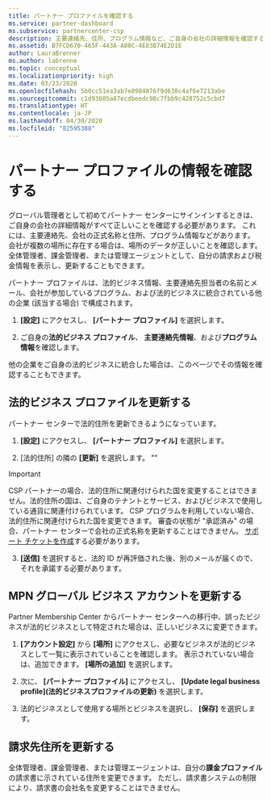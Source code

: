 ```yaml
---
title: パートナー プロファイルを確認する
ms.service: partner-dashboard
ms.subservice: partnercenter-csp
description: 主要連絡先、住所、プログラム情報など、ご自身の会社の詳細情報を確認する方法について説明します。 また、法的住所や請求先住所を更新することもできます。
ms.assetid: B7FCD670-465F-443A-A80C-4E83B74E2D1E
author: LauraBrenner
ms.author: labrenne
ms.topic: conceptual
ms.localizationpriority: high
ms.date: 03/23/2020
ms.openlocfilehash: 5b0cc51ea3ab7e8984876f9d638c4af6e7213abe
ms.sourcegitcommit: c1d93605a87ecdbeedc98c7fbb9c428752c5cbd7
ms.translationtype: HT
ms.contentlocale: ja-JP
ms.lasthandoff: 04/30/2020
ms.locfileid: "82595388"
---
```

# <a name="verify-your-partner-profile-information"></a>パートナー プロファイルの情報を確認する

グローバル管理者として初めてパートナー センターにサインインするときは、ご自身の会社の詳細情報がすべて正しいことを確認する必要があります。 これには、主要連絡先、会社の正式名称と住所、プログラム情報などがあります。 会社が複数の場所に存在する場合は、場所のデータが正しいことを確認します。 全体管理者、課金管理者、または管理エージェントとして、自分の請求および税金情報を表示し、更新することもできます。

パートナー プロファイルは、法的ビジネス情報、主要連絡先担当者の名前とメール、会社が参加しているプログラム、および法的ビジネスに統合されている他の企業 (該当する場合) で構成されます。

1. **[設定]** にアクセスし、 **[パートナー プロファイル]** を選択します。

2. ご自身の**法的ビジネス プロファイル**、 **主要連絡先情報**、および**プログラム情報**を確認します。

他の企業をご自身の法的ビジネスに統合した場合は、このページでその情報を確認することもできます。

## <a name="update-your-legal-business-profile"></a>法的ビジネス プロファイルを更新する

パートナー センターで法的住所を更新できるようになっています。

1. **[設定]** にアクセスし、 **[パートナー プロファイル]** を選択します。 

2. [法的住所] の隣の **[更新]** を選択します。 ""

>[!Important]
>CSP パートナーの場合、法的住所に関連付けられた国を変更することはできません。法的住所の国は、ご自身のテナントとサービス、およびビジネスで使用している通貨に関連付けられています。 CSP プログラムを利用していない場合、法的住所に関連付けられた国を変更できます。 審査の状態が "承認済み" の場合、パートナー センターで会社の正式名称を更新することはできません。 [サポート チケットを作成](https://partner.microsoft.com/en-US/dashboard/support/csp/servicerequests/create?stage=2&topicid=eb74583c-61b3-2124-bffc-00920e0ae772)する必要があります。

3. **[送信]** を選択すると、法的 ID が再評価された後、別のメールが届くので、それを承諾する必要があります。

## <a name="update-your-mpn-global-business-account"></a>MPN グローバル ビジネス アカウントを更新する

Partner Membership Center からパートナー センターへの移行中、誤ったビジネスが法的ビジネスとして特定された場合は、正しいビジネスに変更できます。

1. **[アカウント設定]** から **[場所]** にアクセスし、必要なビジネスが法的ビジネスとして一覧に表示されていることを確認します。 表示されていない場合は、追加できます。 **[場所の追加]** を選択します。

2. 次に、 **[パートナー プロファイル]** にアクセスし、 **[Update legal business profile]\(法的ビジネスプロファイルの更新\)** を選択します。

3. 法的ビジネスとして使用する場所とビジネスを選択し、 **[保存]** を選択します。

## <a name="update-your-billing-address"></a>請求先住所を更新する

全体管理者、課金管理者、または管理エージェントは、自分の**課金プロファイル**の請求書に示されている住所を変更できます。 ただし、請求書システムの制限により、請求書の会社名を変更することはできません。

 


